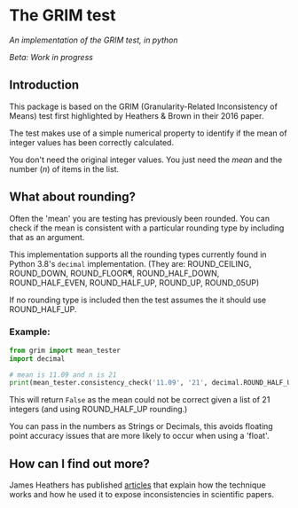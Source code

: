 # The GRIM test 
_An implementation of the GRIM test, in python_

*Beta: Work in progress*

## Introduction
This package is based on the GRIM (Granularity-Related Inconsistency of Means) test first highlighted by Heathers & Brown in their 2016 paper.

The test makes use of a simple numerical property to identify if the mean of integer values has been correctly calculated.

You don't need the original integer values. You just need the _mean_ and the number (_n_) of items in the list.
## What about rounding?

Often the 'mean' you are testing has previously been rounded. You can check if the mean is consistent with a particular rounding type by including that as an argument.

This implementation supports all the rounding types currently found in Python 3.8's `decimal` implementation.
(They are: ROUND_CEILING, ROUND_DOWN, ROUND_FLOOR¶, ROUND_HALF_DOWN, ROUND_HALF_EVEN, ROUND_HALF_UP, ROUND_UP, ROUND_05UP)

If no rounding type is included then the test assumes the it should use ROUND_HALF_UP.

### Example:
```python
from grim import mean_tester
import decimal

# mean is 11.09 and n is 21
print(mean_tester.consistency_check('11.09', '21', decimal.ROUND_HALF_UP))
```
This will return `False` as the mean could not be correct given a list of 21 integers (and using ROUND_HALF_UP rounding.)

You can pass in the numbers as Strings or Decimals, this avoids floating point accuracy issues that are more likely to occur when using a 'float'.

## How can I find out more?
James Heathers has published [articles](https://medium.com/@jamesheathers/the-grim-test-a-method-for-evaluating-published-research-9a4e5f05e870) that explain how the technique works and how he used it to expose inconsistencies in scientific papers.

